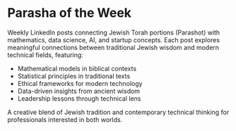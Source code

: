 # Parasha of the Week

Weekly LinkedIn posts connecting Jewish Torah portions (Parashot) with mathematics, data science, AI, and startup concepts. Each post explores meaningful connections between traditional Jewish wisdom and modern technical fields, featuring:

- Mathematical models in biblical contexts
- Statistical principles in traditional texts
- Ethical frameworks for modern technology
- Data-driven insights from ancient wisdom
- Leadership lessons through technical lens

A creative blend of Jewish tradition and contemporary technical thinking for professionals interested in both worlds.
